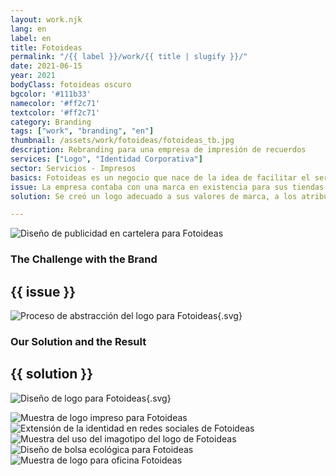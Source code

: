 ```yaml
---
layout: work.njk 
lang: en
label: en
title: Fotoideas
permalink: "/{{ label }}/work/{{ title | slugify }}/"
date: 2021-06-15
year: 2021
bodyClass: fotoideas oscuro
bgcolor: '#111b33'
namecolor: '#ff2c71'
textcolor: '#ff2c71'
category: Branding
tags: ["work", "branding", "en"]
thumbnail: /assets/work/fotoideas/fotoideas_tb.jpg
description: Rebranding para una empresa de impresión de recuerdos
services: ["Logo", "Identidad Corporativa"]
sector: Servicios - Impresos
basics: Fotoideas es un negocio que nace de la idea de facilitar el servicio de impresión de fotos, en una era donde la digitalización de las imágenes es lo que predomina en el mercado. Su valor como marca se halla en que dichas fotos pueden ser subidas a una plataforma web por parte del usuario, para solicitar su impresión en papel, o bien en un catálogo de sustratos y productos a elegir, desde lienzos y tazas, hasta almohadas y playeras. Además, con entrega a domicilio, a cualquier parte de la república mexicana.
issue: La empresa contaba con una marca en existencia para sus tiendas físicas, sin embargo al ser este un servicio en línea, la imagen no comunicaba adecuadamente sus valores. A partir de aquí surge la necesidad de crear una identidad pertinente a sus características y diferenciadores como negocio.
solution: Se creó un logo adecuado a sus valores de marca, a los atributos que la hacen especial, una vía fácil para que el usuario suba sus fotos (representado por una cámara fotográfica) a una plataforma digital (forma rectangular, un monitor) y con unos cuantos clics, pueda personalizar múltiples artículos para posteriormente recibirlos en su hogar (pin de ubicación).

---
```


![Diseño de publicidad en cartelera para Fotoideas](/assets/work/fotoideas/fotoideas_anuncio.jpg)

<div class="column__2">
    <div class="col__left">
        <h3>The Challenge with the Brand</h3>
    </div>
    <div class="col__right">
        <h2>{{ issue }}</h2>
    </div>
</div>

![Proceso de abstracción del logo para Fotoideas](/assets/work/fotoideas/fotoideas_logo_proceso.svg){.svg}

<div class="column__2 work__column__2">
    <div class="col__left">
        <h3>Our Solution and the Result</h3>
    </div>
    <div class="col__right">
        <h2>{{ solution }}</h2>
    </div>
</div>

![Diseño de logo para Fotoideas](/assets/work/fotoideas/fotoideas_logo.svg){.svg}

![Muestra de logo impreso para Fotoideas](/assets/work/fotoideas/fotoideas_logo_impreso.jpg)
![Extensión de la identidad en redes sociales de Fotoideas](/assets/work/fotoideas/fotoideas_redes.jpg)
![Muestra del uso del imagotipo del logo de Fotoideas](/assets/work/fotoideas/fotoideas_mapa.jpg)
![Diseño de bolsa ecológica para Fotoideas](/assets/work/fotoideas/fotoideas_bolso.jpg)
![Muestra de logo para oficina Fotoideas](/assets/work/fotoideas/fotoideas_logo_muro.jpg)